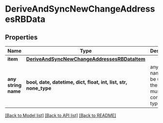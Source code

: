 # DeriveAndSyncNewChangeAddressesRBData


## Properties
Name | Type | Description | Notes
------------ | ------------- | ------------- | -------------
**item** | [**DeriveAndSyncNewChangeAddressesRBDataItem**](DeriveAndSyncNewChangeAddressesRBDataItem.md) |  | 
**any string name** | **bool, date, datetime, dict, float, int, list, str, none_type** | any string name can be used but the value must be the correct type | [optional]

[[Back to Model list]](../README.md#documentation-for-models) [[Back to API list]](../README.md#documentation-for-api-endpoints) [[Back to README]](../README.md)


